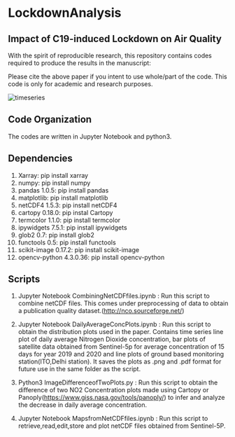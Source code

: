 # LockdownAnalysis

## Impact of C19-induced Lockdown on Air Quality
With the spirit of reproducible research, this repository contains codes required to produce the results in the manuscript:
    
    
    
    
    
Please cite the above paper if you intent to use whole/part of the code. This code is only for academic and research purposes.

![timeseries](https://user-images.githubusercontent.com/62281372/87881577-da13a300-ca17-11ea-8785-1cc321c4cffd.jpg)


 ## Code Organization
 The codes are written in Jupyter Notebook and python3.
 
 ## Dependencies
 
 1) Xarray: pip install xarray
 2) numpy: pip install numpy
 3) pandas 1.0.5: pip install pandas
 4) matplotlib: pip install matplotlib
 5) netCDF4 1.5.3: pip install netCDF4
 6) cartopy 0.18.0: pip instal Cartopy
 7) termcolor 1.1.0: pip install termcolor
 8) ipywidgets 7.5.1: pip install ipywidgets
 9) glob2 0.7: pip install glob2
 10) functools 0.5: pip install functools
 11) scikit-image 0.17.2: pip install scikit-image
 12) opencv-python 4.3.0.36: pip install opencv-python

## Scripts

1. Jupyter Notebook CombiningNetCDFfiles.ipynb : Run this script to combine netCDF files. This comes under preprocessing of data to obtain a publication quality dataset.(http://nco.sourceforge.net/)  

2. Jupyter Notebook DailyAverageConcPlots.ipynb : Run this script to obtain the distribution plots used in the paper. Contains time series line plot of daily average Nitrogen Dioxide concentration, bar plots of satellite data obtained from Sentinel-5p for average concentration of 15 days for year 2019 and 2020 and line plots of ground based monitoring station(ITO,Delhi station). It saves the plots as .png and .pdf format for future use in the same folder as the script.

3. Python3 ImageDifferenceofTwoPlots.py : Run this script to obtain the difference of two NO2 Concentration plots made using Cartopy or Panoply(https://www.giss.nasa.gov/tools/panoply/) to infer and analyze the decrease in daily average concentration.

4. Jupyter Notebook MapsfromNetCDFfiles.ipynb : Run this script to retrieve,read,edit,store and plot netCDF files obtained from Sentinel-5P.
